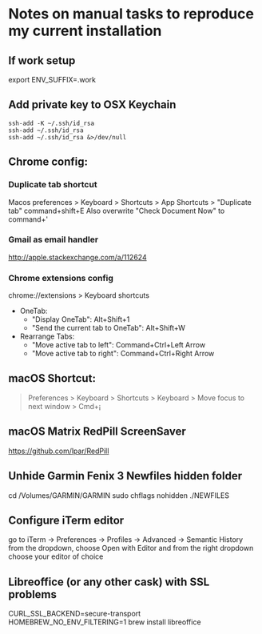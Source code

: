 # Notes on manual tasks to reproduce my current installation

## If work setup

export ENV_SUFFIX=.work

## Add private key to OSX Keychain
```
ssh-add -K ~/.ssh/id_rsa
ssh-add ~/.ssh/id_rsa
ssh-add ~/.ssh/id_rsa &>/dev/null
```

## Chrome config:
### Duplicate tab shortcut
Macos preferences > Keyboard > Shortcuts > App Shortcuts > "Duplicate tab" command+shift+E
Also overwrite "Check Document Now" to command+'
### Gmail as email handler
http://apple.stackexchange.com/a/112624

### Chrome extensions config
chrome://extensions > Keyboard shortcuts
- OneTab:
  - "Display OneTab": Alt+Shift+1
  - "Send the current tab to OneTab": Alt+Shift+W
- Rearrange Tabs:
  - "Move active tab to left": Command+Ctrl+Left Arrow
  - "Move active tab to right": Command+Ctrl+Right Arrow

## macOS Shortcut:
> Preferences > Keyboard > Shortcuts > Keyboard > Move focus to next window > Cmd+¡

## macOS Matrix RedPill ScreenSaver
https://github.com/lpar/RedPill

## Unhide Garmin Fenix 3 Newfiles hidden folder
cd /Volumes/GARMIN/GARMIN
sudo chflags nohidden ./NEWFILES

## Configure iTerm editor
go to iTerm -> Preferences -> Profiles -> Advanced -> Semantic History
from the dropdown, choose Open with Editor and from the right dropdown choose your editor of choice

## Libreoffice (or any other cask) with SSL problems
CURL_SSL_BACKEND=secure-transport HOMEBREW_NO_ENV_FILTERING=1 brew install libreoffice
